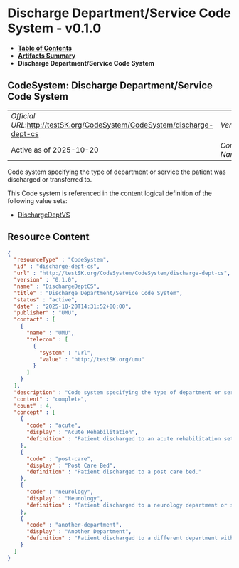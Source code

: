# Discharge Department/Service Code System - v0.1.0

* [**Table of Contents**](toc.md)
* [**Artifacts Summary**](artifacts.md)
* **Discharge Department/Service Code System**

## CodeSystem: Discharge Department/Service Code System 

| | |
| :--- | :--- |
| *Official URL*:http://testSK.org/CodeSystem/CodeSystem/discharge-dept-cs | *Version*:0.1.0 |
| Active as of 2025-10-20 | *Computable Name*:DischargeDeptCS |

 
Code system specifying the type of department or service the patient was discharged or transferred to. 

 This Code system is referenced in the content logical definition of the following value sets: 

* [DischargeDeptVS](ValueSet-discharge-dept-vs.md)



## Resource Content

```json
{
  "resourceType" : "CodeSystem",
  "id" : "discharge-dept-cs",
  "url" : "http://testSK.org/CodeSystem/CodeSystem/discharge-dept-cs",
  "version" : "0.1.0",
  "name" : "DischargeDeptCS",
  "title" : "Discharge Department/Service Code System",
  "status" : "active",
  "date" : "2025-10-20T14:31:52+00:00",
  "publisher" : "UMU",
  "contact" : [
    {
      "name" : "UMU",
      "telecom" : [
        {
          "system" : "url",
          "value" : "http://testSK.org/umu"
        }
      ]
    }
  ],
  "description" : "Code system specifying the type of department or service the patient was discharged or transferred to.",
  "content" : "complete",
  "count" : 4,
  "concept" : [
    {
      "code" : "acute",
      "display" : "Acute Rehabilitation",
      "definition" : "Patient discharged to an acute rehabilitation setting."
    },
    {
      "code" : "post-care",
      "display" : "Post Care Bed",
      "definition" : "Patient discharged to a post care bed."
    },
    {
      "code" : "neurology",
      "display" : "Neurology",
      "definition" : "Patient discharged to a neurology department or service."
    },
    {
      "code" : "another-department",
      "display" : "Another Department",
      "definition" : "Patient discharged to a different department within the same hospital."
    }
  ]
}

```

